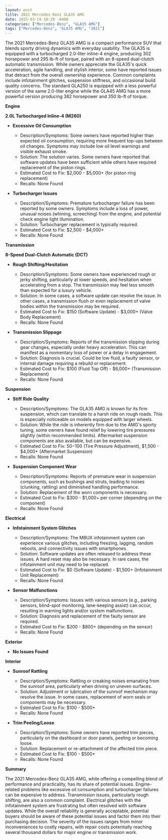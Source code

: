 ```yaml
---
layout: post
title: 2021 Mercedes-Benz GLA35 AMG
date: 2025-03-19 10:29 -0400
categories: ["Mercedes-Benz", "GLA35 AMG"]
tags: ["Mercedes-Benz", "GLA35 AMG", "2021"]
---
```

The 2021 Mercedes-Benz GLA35 AMG is a compact performance SUV that blends sporty driving dynamics with everyday usability. The GLA35 is equipped with a turbocharged 2.0-liter inline-4 engine, producing 302 horsepower and 295 lb-ft of torque, paired with an 8-speed dual-clutch automatic transmission. While owners appreciate the GLA35's quick acceleration, agile handling, and stylish interior, some have reported issues that detract from the overall ownership experience. Common complaints include infotainment glitches, suspension stiffness, and occasional build quality concerns. The standard GLA250 is equipped with a less powerful version of the same 2.0-liter engine while the GLA45 AMG has a more powerful version producing 382 horsepower and 350 lb-ft of torque.

**Engine**

**2.0L Turbocharged Inline-4 (M260)**

* **Excessive Oil Consumption**
    * Description/Symptoms: Some owners have reported higher than expected oil consumption, requiring more frequent top-ups between oil changes. Symptoms may include low oil level warnings and visible exhaust smoke.
    * Solution: The solution varies. Some owners have reported that software updates have been sufficient while others have required replacement of the piston rings.
    * Estimated Cost to Fix: $2,000 - $5,000+ (for piston ring replacement)
    * Recalls: None Found

* **Turbocharger Issues**
    * Description/Symptoms: Premature turbocharger failure has been reported by some owners. Symptoms include a loss of power, unusual noises (whining, screeching) from the engine, and potential check engine light illumination.
    * Solution: Turbocharger replacement is typically required.
    * Estimated Cost to Fix: $2,500 - $4,000+
    * Recalls: None Found

**Transmission**

**8-Speed Dual-Clutch Automatic (DCT)**

* **Rough Shifting/Hesitation**
    * Description/Symptoms: Some owners have experienced rough or jerky shifting, particularly at lower speeds, and hesitation when accelerating from a stop. The transmission may feel less smooth than expected for a luxury vehicle.
    * Solution: In some cases, a software update can resolve the issue. In other cases, a transmission flush or even replacement of valve bodies within the transmission may be required.
    * Estimated Cost to Fix: $150 (Software Update) - $3,000+ (Valve Body Replacement)
    * Recalls: None Found

* **Transmission Slippage**
    * Description/Symptoms: Reports of the transmission slipping during gear changes, especially under heavy acceleration. This can manifest as a momentary loss of power or a delay in engagement.
    * Solution: Diagnosis is crucial. Could be low fluid, a faulty sensor, or internal damage requiring a rebuild or replacement.
    * Estimated Cost to Fix: $100 (Fluid Top Off) - $6,000+ (Transmission Replacement)
    * Recalls: None Found

**Suspension**

* **Stiff Ride Quality**
    * Description/Symptoms: The GLA35 AMG is known for its firm suspension, which can translate to a harsh ride on rough roads. This is especially noticeable on models equipped with larger wheels.
    * Solution: While the ride is inherently firm due to the AMG's sporty tuning, some owners have found relief by lowering tire pressures slightly (within recommended limits). Aftermarket suspension components are also available, but can be expensive.
    * Estimated Cost to Fix: $50-$100 (Tire Pressure Adjustment), $1,500 - $4,000+ (Aftermarket Suspension)
    * Recalls: None Found

* **Suspension Component Wear**
    * Description/Symptoms: Reports of premature wear in suspension components, such as bushings and struts, leading to noises (clunking, rattling) and diminished handling performance.
    * Solution: Replacement of the worn components is necessary.
    * Estimated Cost to Fix: $300 - $1,000+ per corner (depending on the component)
    * Recalls: None Found

**Electrical**

* **Infotainment System Glitches**
    * Description/Symptoms: The MBUX infotainment system can experience various glitches, including freezing, lagging, random reboots, and connectivity issues with smartphones.
    * Solution: Software updates are often released to address these issues. A hard reset may also be necessary. In rare cases, the infotainment unit may need to be replaced.
    * Estimated Cost to Fix: $0 (Software Update) - $1,500+ (Infotainment Unit Replacement)
    * Recalls: None Found

* **Sensor Malfunctions**
    * Description/Symptoms: Issues with various sensors (e.g., parking sensors, blind-spot monitoring, lane-keeping assist) can occur, resulting in warning lights and/or system malfunctions.
    * Solution: Diagnosis and replacement of the faulty sensor are required.
    * Estimated Cost to Fix: $200 - $800+ (depending on the sensor)
    * Recalls: None Found

**Exterior**

* **No Issues Found**

**Interior**

* **Sunroof Rattling**
    * Description/Symptoms: Rattling or creaking noises emanating from the sunroof area, particularly when driving on uneven surfaces.
    * Solution: Adjustment or lubrication of the sunroof mechanism may resolve the issue. In some cases, replacement of worn seals or components may be necessary.
    * Estimated Cost to Fix: $100 - $500+
    * Recalls: None Found

* **Trim Peeling/Loose**
    * Description/Symptoms: Some owners have reported trim pieces, particularly on the dashboard or door panels, peeling or becoming loose.
    * Solution: Replacement or re-attachment of the affected trim piece.
    * Estimated Cost to Fix: $100 - $500+
    * Recalls: None Found

**Summary**

The 2021 Mercedes-Benz GLA35 AMG, while offering a compelling blend of performance and practicality, has its share of potential issues. Engine-related problems like excessive oil consumption and turbocharger failures can be expensive to address. Transmission issues, particularly rough shifting, are also a common complaint. Electrical glitches with the infotainment system are frustrating but often resolved with software updates. While the overall reliability is generally acceptable, potential buyers should be aware of these potential issues and factor them into their purchasing decision. The severity of the issues ranges from minor inconveniences to costly repairs, with repair costs potentially reaching several thousand dollars for major engine or transmission work.


